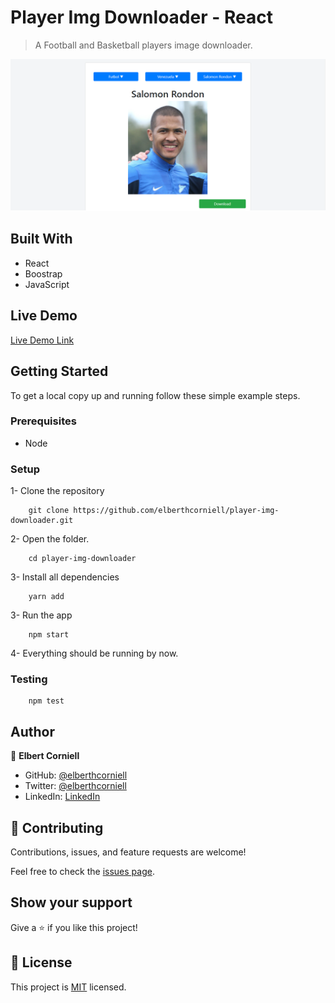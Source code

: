 # Player Img Downloader - React

> A Football and Basketball players image downloader.

![Screen capture](./.github/capture.png)

## Built With

- React
- Boostrap
- JavaScript

## Live Demo

[Live Demo Link](https://elberthcorniell-calculator.herokuapp.com/)

## Getting Started

To get a local copy up and running follow these simple example steps.

### Prerequisites

- Node

### Setup

1- Clone the repository
```
    git clone https://github.com/elberthcorniell/player-img-downloader.git
```

2- Open the folder. 
```
    cd player-img-downloader
```

3- Install all dependencies
```
    yarn add
```

3- Run the app
```
    npm start
```

4- Everything should be running by now. 

### Testing
```
    npm test
```

## Author

👤 **Elbert Corniell**

- GitHub: [@elberthcorniell](https://github.com/elberthcorniell)
- Twitter: [@elberthcorniell](https://twitter.com/elberthcorniell)
- LinkedIn: [LinkedIn](https://www.linkedin.com/in/elbert-corniell-989183159/)

## 🤝 Contributing

Contributions, issues, and feature requests are welcome!

Feel free to check the [issues page](https://github.com/elberthcorniell/player-img-downloader/issues).

## Show your support

Give a ⭐️ if you like this project!


## 📝 License

This project is [MIT](./LICENSE) licensed.

